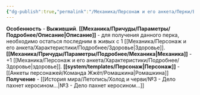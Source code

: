 ```yaml
---
{"dg-publish":true,"permalink":"/Механика/Персонаж и его анкета/Перки/Выживший/","noteIcon":"","created":"2025-07-12T09:55:49.600+03:00","updated":"2025-07-29T23:55:57.954+03:00"}
---
```


**Особенность** - **Выживший**.
**[[Механика/Причуды/Параметры/Подробнее/Описание\|Описание]]** - для получения данного перка, необходимо остаться последним в живых с 1 [[Механика/Персонаж и его анкета/Характеристики/Подробнее/Здоровье\|Здоровье]].
**[[Механика/Причуды/Параметры/Подробнее/Механика\|Механика]]** - +1 [[Механика/Персонаж и его анкета/Характеристики/Подробнее/Здоровье\|здоровье]].
**[[system/templates/Персонаж\|Персонаж]]** - [[Анкеты персонажей/Команда Жжёт/Ромашкина\|Ромашкина]]
**Получение** - [[История мира/Летопись/Холод и черви/№3 - Дело пахнет керосином…\|№3 - Дело пахнет керосином…]]